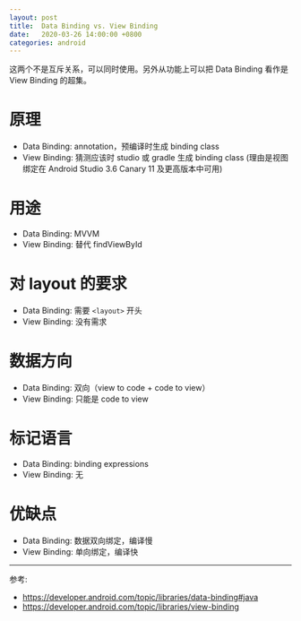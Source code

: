 ```yaml
---
layout: post
title:  Data Binding vs. View Binding
date:   2020-03-26 14:00:00 +0800
categories: android
---
```


这两个不是互斥关系，可以同时使用。另外从功能上可以把 Data Binding 看作是 View Binding 的超集。

# 原理

 - Data Binding: annotation，预编译时生成 binding class
 - View Binding: 猜测应该时 studio 或 gradle 生成 binding class (理由是视图绑定在 Android Studio 3.6 Canary 11 及更高版本中可用)

# 用途

 - Data Binding: MVVM
 - View Binding: 替代 findViewById

# 对 layout 的要求

 - Data Binding: 需要 `<layout>` 开头
 - View Binding: 没有需求

# 数据方向

 - Data Binding: 双向（view to code + code to view）
 - View Binding: 只能是 code to view


# 标记语言

 - Data Binding: binding expressions
 - View Binding: 无

 
# 优缺点

 - Data Binding: 数据双向绑定，编译慢
 - View Binding: 单向绑定，编译快

 
* * *

参考:<br/>

- https://developer.android.com/topic/libraries/data-binding#java
- https://developer.android.com/topic/libraries/view-binding
